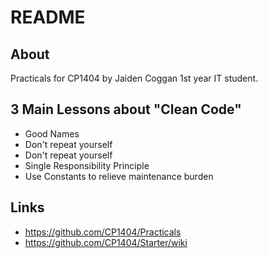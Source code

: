 # README

## About

Practicals for CP1404 by Jaiden Coggan 1st year IT student.

## 3 Main Lessons about "Clean Code"

- Good Names
- Don't repeat yourself
- Don't repeat yourself
- Single Responsibility Principle
- Use Constants to relieve maintenance burden

## Links

- https://github.com/CP1404/Practicals
- https://github.com/CP1404/Starter/wiki
